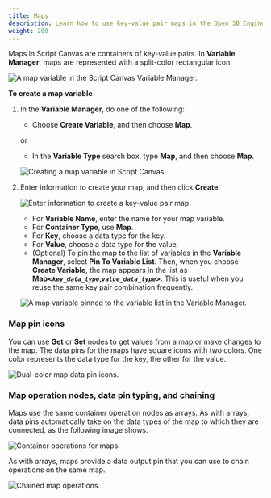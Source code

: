 ```yaml
---
title: Maps
description: Learn how to use key-value pair maps in the Open 3D Engine (O3DE) Script Canvas.
weight: 200
---
```


Maps in Script Canvas are containers of key-value pairs. In **Variable Manager**, maps are represented with a split-color rectangular icon.

![A map variable in the Script Canvas Variable Manager.](/images/user-guide/scripting/script-canvas/variable-map-containers-1.png)

**To create a map variable**

1. In the **Variable Manager**, do one of the following:
    * Choose **Create Variable**, and then choose **Map**.

    or

    * In the **Variable Type** search box, type **Map**, and then choose **Map**.

    ![Creating a map variable in Script Canvas.](/images/user-guide/scripting/script-canvas/variable-map-containers-2.png)

1. Enter information to create your map, and then click **Create**.

    ![Enter information to create a key-value pair map.](/images/user-guide/scripting/script-canvas/variable-map-containers-3.png)

    * For **Variable Name**, enter the name for your map variable.
    * For **Container Type**, use **Map**.
    * For **Key**, choose a data type for the key.
    * For **Value**, choose a data type for the value.
    * (Optional) To pin the map to the list of variables in the **Variable Manager**, select **Pin To Variable List**. Then, when you choose **Create Variable**, the map appears in the list as **Map<_`key_data_type`_,_`value_data_type`_>**. This is useful when you reuse the same key pair combination frequently.

    ![A map variable pinned to the variable list in the Variable Manager.](/images/user-guide/scripting/script-canvas/variable-map-containers-4.png)

### Map pin icons

You can use **Get** or **Set** nodes to get values from a map or make changes to the map. The data pins for the maps have square icons with two colors. One color represents the data type for the key, the other for the value.

![Dual-color map data pin icons.](/images/user-guide/scripting/script-canvas/variable-map-containers-5.png)

### Map operation nodes, data pin typing, and chaining

Maps use the same container operation nodes as arrays. As with arrays, data pins automatically take on the data types of the map to which they are connected, as the following image shows.

![Container operations for maps.](/images/user-guide/scripting/script-canvas/variable-map-containers-6.png)

As with arrays, maps provide a data output pin that you can use to chain operations on the same map.

![Chained map operations.](/images/user-guide/scripting/script-canvas/variable-map-containers-7.png)
